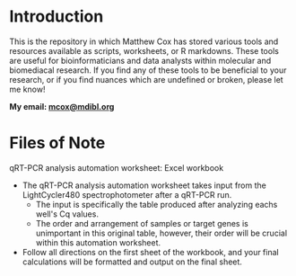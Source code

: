 # Introduction
This is the repository in which Matthew Cox has stored various tools and resources available as scripts, worksheets, or R markdowns. 
These tools are useful for bioinformaticians and data analysts within molecular and biomediacal research. 
If you find any of these tools to be beneficial to your research, or if you find nuances which are undefined or broken, please let me know!

**My email: mcox@mdibl.org**

# Files of Note

qRT-PCR analysis automation worksheet: Excel workbook

- The qRT-PCR analysis automation worksheet takes input from the LightCycler480 spectrophotometer after a qRT-PCR run.
  - The input is specifically the table produced after analyzing eachs well's Cq values.
  - The order and arrangement of samples or target genes is unimportant in this original table, however, their order will be crucial within this automation worksheet.
- Follow all directions on the first sheet of the workbook, and your final calculations will be formatted and output on the final sheet.



